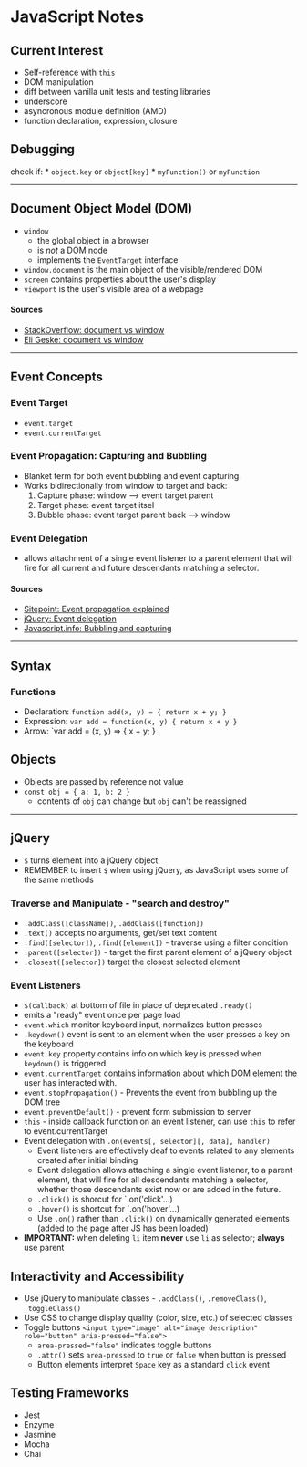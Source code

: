 # JavaScript Notes

## Current Interest
* Self-reference with `this`
* DOM manipulation
* diff between vanilla unit tests and testing libraries
* underscore
* asyncronous module definition (AMD)
* function declaration, expression, closure

## Debugging
check if:
    * `object.key` or `object[key]`
    * `myFunction()` or `myFunction`

---
## Document Object Model (DOM)
* `window` 
    * the global object in a browser
    * is *not* a DOM node
    * implements the `EventTarget` interface
* `window.document` is the main object of the visible/rendered DOM
* `screen` contains properties about the user's display
* `viewport` is the user's visible area of a webpage
####  Sources
* [StackOverflow: document vs window](https://stackoverflow.com/questions/9895202/what-is-the-difference-between-window-screen-and-document-in-javascript)
* [Eli Geske: document vs window](http://eligeske.com/jquery/what-is-the-difference-between-document-and-window-objects-2/)
---
## Event Concepts

### Event Target
* `event.target`
* `event.currentTarget`
### Event Propagation: Capturing and Bubbling
* Blanket term for both event bubbling and event capturing.
* Works bidirectionally from window to target and back:
    1. Capture phase: window --> event target parent
    2. Target phase: event target itsel
    3. Bubble phase: event target parent back --> window
### Event Delegation
* allows attachment of a single event listener to a parent element that will fire for all current and future descendants matching a selector.

#### Sources
* [Sitepoint: Event propagation explained](https://www.sitepoint.com/event-bubbling-javascript/)
* [jQuery: Event delegation](https://learn.jquery.com/events/event-delegation/)
* [Javascript.info: Bubbling and capturing](https://javascript.info/bubbling-and-capturing)
---
## Syntax

### Functions
* Declaration: `function add(x, y) = { return x + y; }`
* Expression: `var add = function(x, y) { return x + y }`
* Arrow: `var add = (x, y) => { x + y; }

## Objects
* Objects are passed  by reference not value
* `const obj = { a: 1, b: 2 }`
    * contents of `obj` can change but `obj` can't be reassigned
---
## jQuery
* `$` turns element into a jQuery object
* REMEMBER to insert `$` when using jQuery, as JavaScript uses some of the same methods 

### Traverse and Manipulate - "search and destroy"
* `.addClass([className])`, `.addClass([function])`
* `.text()` accepts no arguments, get/set text content
* `.find([selector])`, `.find([element])` - traverse using a filter condition
* `.parent([selector])` - target the first parent element of a jQuery object
* `.closest([selector])` target the closest selected element

### Event Listeners
* `$(callback)` at bottom of file in place of deprecated `.ready()`
 * emits a "ready" event once per page load
* `event.which` monitor keyboard input, normalizes button presses
* `.keydown()` event is sent to an element when the user presses a key on the keyboard
* `event.key` property contains info on which key is pressed when `keydown()` is triggered
* `event.currentTarget` contains information about which DOM element the user has interacted with.
* `event.stopPropagation()` - Prevents the event from bubbling up the DOM tree
* `event.preventDefault()` - prevent form submission to server
* `this` - inside callback function on an event listener, can use `this` to refer to event.currentTarget
* Event delegation with `.on(events[, selector][, data], handler)`
    * Event listeners are effectively deaf to events related to any elements created after initial binding
    * Event delegation allows attaching a single event listener, to a parent element, that will fire for all descendants matching a selector, whether those descendants exist now or are added in the future.
    * `.click()` is shorcut for `.on('click'...)
    * `.hover()` is shortcut for `.on('hover'...)
    * Use `.on()` rather than `.click()` on dynamically generated elements (added to the page after JS has been loaded)
* **IMPORTANT:** when deleting `li` item **never** use `li` as selector; **always** use parent

## Interactivity and Accessibility
* Use jQuery to manipulate classes - `.addClass()`, `.removeClass()`, `.toggleClass()`
* Use CSS to change display quality (color, size, etc.) of selected classes
* Toggle buttons `<input type="image" alt="image description" role="button" aria-pressed="false">`
    * `area-pressed="false"` indicates toggle buttons
    * `.attr()` sets `area-pressed` to `true` or `false` when button is pressed
    * Button elements interpret `Space` key as a standard `click` event

## Testing Frameworks
* Jest
* Enzyme
* Jasmine
* Mocha
* Chai
